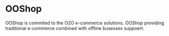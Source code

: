 OOShop
======

OOShop is commited to the O2O e-commerce solutions. OOShop providing traditional e-commerce combined with offline busesses suppoert.
